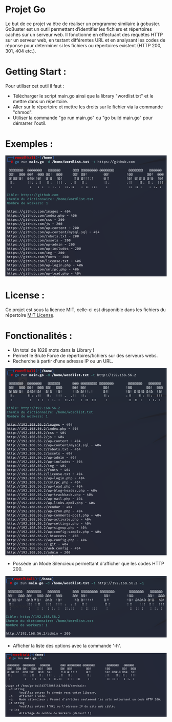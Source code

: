 # Projet Go

Le but de ce projet va être de réaliser un programme similaire à gobuster. GoBuster est un outil
permettant d’identifier les fichiers et répertoires cachés sur un serveur web. Il fonctionne en
effectuant des requêtes HTTP sur un serveur web, en testant différentes URL et en analysant les
codes de réponse pour déterminer si les fichiers ou répertoires existent (HTTP 200, 301, 404 etc.).

# Getting Start :

Pour utiliser cet outil il faut :
  - Télécharger le script main.go ainsi que la library "wordlist.txt" et le mettre dans un répertoire.
  - Aller sur le répertoire et mettre les droits sur le fichier via la commande "chmod".
  - Utiliser la commande "go run main.go" ou "go build main.go" pour démarrer l'outil.

# Exemples :

![Exemple Screenshot](Images/Exemple2.PNG)

# License :

Ce projet est sous la licence MIT, celle-ci est disponible dans les fichiers du répertoire [MIT License](./LICENSE.txt).

# Fonctionalités :

  - Un total de 1828 mots dans la Library !
  - Permet le Brute Force de répertoires/fichiers sur des serveurs webs.
  - Recherche à partir d'une adresse IP ou un URL.

  ![Exemple Screenshot](Images/Exemple1.PNG)

  - Possède un Mode Silencieux permettant d'afficher que les codes HTTP 200.

  ![Exemple Screenshot](Images/Interface.PNG)
  
  - Afficher la liste des options avec la commande '-h'.

  ![Exemple Screenshot](Images/Options.PNG)
